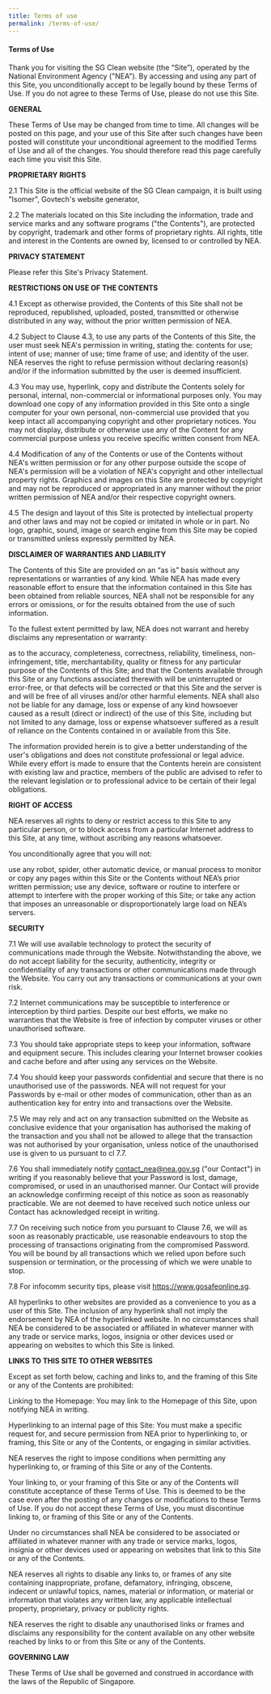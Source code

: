 ```yaml
---
title: Terms of use
permalink: /terms-of-use/
---
```


#### **Terms of Use**

Thank you for visiting the SG Clean website (the “Site”), operated by the National Environment Agency ("NEA"). By accessing and using any part of this Site, you unconditionally accept to be legally bound by these Terms of Use. If you do not agree to these Terms of Use, please do not use this Site.

**GENERAL**

These Terms of Use may be changed from time to time. All changes will be posted on this page, and your use of this Site after such changes have been posted will constitute your unconditional agreement to the modified Terms of Use and all of the changes. You should therefore read this page carefully each time you visit this Site.

**PROPRIETARY RIGHTS**

2.1 This Site is the official website of the SG Clean campaign, it is built using "Isomer", Govtech's website generator,

2.2 The materials located on this Site including the information, trade and service marks and any software programs ("the Contents"), are protected by copyright, trademark and other forms of proprietary rights. All rights, title and interest in the Contents are owned by, licensed to or controlled by NEA.

**PRIVACY STATEMENT**

Please refer this Site's Privacy Statement.

**RESTRICTIONS ON USE OF THE CONTENTS**

4.1 Except as otherwise provided, the Contents of this Site shall not be reproduced, republished, uploaded, posted, transmitted or otherwise distributed in any way, without the prior written permission of NEA.

4.2 Subject to Clause 4.3, to use any parts of the Contents of this Site, the user must seek NEA's permission in writing, stating the:
contents for use;
intent of use;
manner of use;
time frame of use; and
identity of the user.
NEA reserves the right to refuse permission without declaring reason(s) and/or if the information submitted by the user is deemed insufficient.

4.3 You may use, hyperlink, copy and distribute the Contents solely for personal, internal, non-commercial or informational purposes only. You may download one copy of any information provided in this Site onto a single computer for your own personal, non-commercial use provided that you keep intact all accompanying copyright and other proprietary notices. You may not display, distribute or otherwise use any of the Content for any commercial purpose unless you receive specific written consent from NEA.

4.4 Modification of any of the Contents or use of the Contents without NEA's written permission or for any other purpose outside the scope of NEA's permission will be a violation of NEA's copyright and other intellectual property rights. Graphics and images on this Site are protected by copyright and may not be reproduced or appropriated in any manner without the prior written permission of NEA and/or their respective copyright owners.

4.5 The design and layout of this Site is protected by intellectual property and other laws and may not be copied or imitated in whole or in part. No logo, graphic, sound, image or search engine from this Site may be copied or transmitted unless expressly permitted by NEA.

**DISCLAIMER OF WARRANTIES AND LIABILITY**

The Contents of this Site are provided on an “as is” basis without any representations or warranties of any kind. While NEA has made every reasonable effort to ensure that the information contained in this Site has been obtained from reliable sources, NEA shall not be responsible for any errors or omissions, or for the results obtained from the use of such information.

To the fullest extent permitted by law, NEA does not warrant and hereby disclaims any representation or warranty:

as to the accuracy, completeness, correctness, reliability, timeliness, non-infringement, title, merchantability, quality or fitness for any particular purpose of the Contents of this Site; and that the Contents available through this Site or any functions associated therewith will be uninterrupted or error-free, or that defects will be corrected or that this Site and the server is and will be free of all viruses and/or other harmful elements. NEA shall also not be liable for any damage, loss or expense of any kind howsoever caused as a result (direct or indirect) of the use of this Site, including but not limited to any damage, loss or expense whatsoever suffered as a result of reliance on the Contents contained in or available from this Site. 

The information provided herein is to give a better understanding of the user's obligations and does not constitute professional or legal advice. While every effort is made to ensure that the Contents herein are consistent with existing law and practice, members of the public are advised to refer to the relevant legislation or to professional advice to be certain of their legal obligations.

**RIGHT OF ACCESS**

NEA reserves all rights to deny or restrict access to this Site to any particular person, or to block access from a particular Internet address to this Site, at any time, without ascribing any reasons whatsoever.

You unconditionally agree that you will not:

use any robot, spider, other automatic device, or manual process to monitor or copy any pages within this Site or the Contents without NEA’s prior written permission;
use any device, software or routine to interfere or attempt to interfere with the proper working of this Site; or
take any action that imposes an unreasonable or disproportionately large load on NEA’s servers.

**SECURITY**

7.1 We will use available technology to protect the security of communications made through the Website. Notwithstanding the above, we do not accept liability for the security, authenticity, integrity or confidentiality of any transactions or other communications made through the Website. You carry out any transactions or communications at your own risk.

7.2 Internet communications may be susceptible to interference or interception by third parties. Despite our best efforts, we make no warranties that the Website is free of infection by computer viruses or other unauthorised software.

7.3 You should take appropriate steps to keep your information, software and equipment secure. This includes clearing your Internet browser cookies and cache before and after using any services on the Website.

7.4 You should keep your passwords confidential and secure that there is no unauthorised use of the passwords. NEA will not request for your Passwords by e-mail or other modes of communication, other than as an authentication key for entry into and transactions over the Website.

7.5 We may rely and act on any transaction submitted on the Website as conclusive evidence that your organisation has authorised the making of the transaction and you shall not be allowed to allege that the transaction was not authorised by your organisation, unless notice of the unauthorised use is given to us pursuant to cl 7.7.

7.6 You shall immediately notify contact_nea@nea.gov.sg ("our Contact") in writing if you reasonably believe that your Password is lost, damage, compromised, or used in an unauthorised manner. Our Contact will provide an acknowledge confirming receipt of this notice as soon as reasonably practicable. We are not deemed to have received such notice unless our Contact has acknowledged receipt in writing.

7.7 On receiving such notice from you pursuant to Clause 7.6, we will as soon as reasonably practicable, use reasonable endeavours to stop the processing of transactions originating from the compromised Password. You will be bound by all transactions which we relied upon before such suspension or termination, or the processing of which we were unable to stop.

7.8 For infocomm security tips, please visit https://www.gosafeonline.sg.

All hyperlinks to other websites are provided as a convenience to you as a user of this Site. The inclusion of any hyperlink shall not imply the endorsement by NEA of the hyperlinked website. In no circumstances shall NEA be considered to be associated or affiliated in whatever manner with any trade or service marks, logos, insignia or other devices used or appearing on websites to which this Site is linked.

**LINKS TO THIS SITE TO OTHER WEBSITES**

Except as set forth below, caching and links to, and the framing of this Site or any of the Contents are prohibited:

Linking to the Homepage: You may link to the Homepage of this Site, upon notifying NEA in writing.

Hyperlinking to an internal page of this Site: You must make a specific request for, and secure permission from NEA prior to hyperlinking to, or framing, this Site or any of the Contents, or engaging in similar activities.

NEA reserves the right to impose conditions when permitting any hyperlinking to, or framing of this Site or any of the Contents.

Your linking to, or your framing of this Site or any of the Contents will constitute acceptance of these Terms of Use. This is deemed to be the case even after the posting of any changes or modifications to these Terms of Use. If you do not accept these Terms of Use, you must discontinue linking to, or framing of this Site or any of the Contents.

Under no circumstances shall NEA be considered to be associated or affiliated in whatever manner with any trade or service marks, logos, insignia or other devices used or appearing on websites that link to this Site or any of the Contents.

NEA reserves all rights to disable any links to, or frames of any site containing inappropriate, profane, defamatory, infringing, obscene, indecent or unlawful topics, names, material or information, or material or information that violates any written law, any applicable intellectual property, proprietary, privacy or publicity rights.

NEA reserves the right to disable any unauthorised links or frames and disclaims any responsibility for the content available on any other website reached by links to or from this Site or any of the Contents.

**GOVERNING LAW**

These Terms of Use shall be governed and construed in accordance with the laws of the Republic of Singapore.
